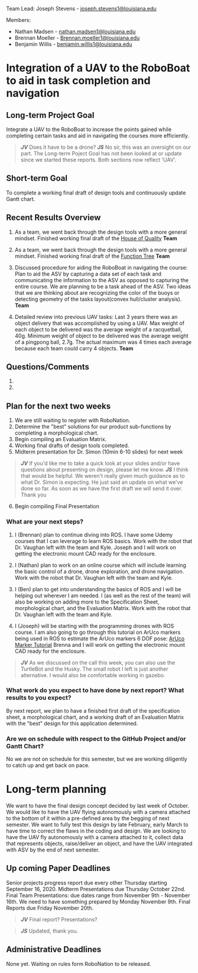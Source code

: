 Team Lead: Joseph Stevens - joseph.stevens1@louisiana.edu

Members:
* Nathan Madsen   - nathan.madsen1@louisiana.edu
* Brennan Moeller - Brennan.moeller1@louisiana.edu
* Benjamin Willis - benjamin.willis1@louisiana.edu




# Integration of a UAV to the RoboBoat to aid in task completion and navigation

## Long-term Project Goal
Integrate a UAV to the RoboBoat to increase the points gained while completing certain tasks and aid in navigating the courses more efficiently.

> ***JV*** Does it have to be a drone?
> ***JS*** No sir, this was an oversight on our part. The Long-term Poject Goal has not been looked at or update since we started these reports. Both sections now reflect 'UAV'.

## Short-term Goal
To complete a working final draft of design tools and continuously update Gantt chart.

## Recent Results Overview

1. As a team, we went back through the design tools with a more general mindset. Finished working final draft of the [House of Quality](http://crawlab.org/owncloud/index.php/apps/files/?dir=%2Fshared%2FRoboBoat%2FRoboBoat2021%2FSeniorProjects_Design_Tools) **Team**

2. As a team, we went back through the design tools with a more general mindset. Finished working final draft of the [Function Tree](http://crawlab.org/owncloud/index.php/apps/files/?dir=%2Fshared%2FRoboBoat%2FRoboBoat2021%2FSeniorProjects_Design_Tools) **Team**

3. Discussed procedure for aiding the RoboBoat in navigating the course: Plan to aid the ASV by capturing a data set of each task and communicating the information to the ASV as opposed to capturing the entire course. We are planning to be a task ahead of the ASV. Two ideas that we are thinking about are recognizing the color of the buoys or detecting geometry of the tasks layout(convex hull/cluster analysis). **Team**

4. Detailed review into previous UAV tasks: Last 3 years there was an object delivery that was accomplished by using a UAV. Max weight of each object to be delivered was the average weight of a racquetball, 40g. Minimum weight of object to be delivered was the average weight of a pingpong ball, 2.7g. The actual maximum was 4 times each average because each team could carry 4 objects. **Team**

## Questions/Comments
1.

2.

## Plan for the next two weeks
1. We are still waiting to register with RoboNation.
2. Determine the "best" solutions for our product sub-functions by completing a morphological chart.
3. Begin compiling an Evaluation Matrix.
4. Working final drafts of design tools completed.
5. Midterm presentation for Dr. Simon (10min 6-10 slides) for next week

> ***JV*** If you'd like me to take a quick look at your slides and/or have questions about presenting on design, please let me know.
> ***JS*** I think that would be helpful. We weren't really given much guidance as to what Dr. Simon is expecting. He just said an update on what we've done so far. As soon as we have the first draft we will send it over. Thank you

6. Begin compiling Final Presentation


### What are your next steps?
1. I (Brennan) plan to continue diving into ROS. I have some Udemy courses that I can leverage to learn ROS basics. Work with the robot that Dr. Vaughan left with the team and Kyle. Joseph and I will work on getting the electronic mount CAD ready for the enclosure.   

2. I (Nathan) plan to work on an online course which will include learning the basic control of a drone, drone exploration, and drone navigation. Work with the robot that Dr. Vaughan left with the team and Kyle.

3. I (Ben) plan to get into understanding the basics of ROS and I will be helping out wherever I am needed. I (as well as the rest of the team) will also be working on adding more to the Specification Sheet, morphological chart, and the Evaluation Matrix. Work with the robot that Dr. Vaughan left with the team and Kyle.

4. I (Joseph) will be starting with the programming drones with ROS course. I am also going to go through this tutorial on ArUco markers being used in ROS to estimate the ArUco markers 6 DOF pose: [ArUco Marker Tutorial](http://ros-developer.com/2017/04/23/aruco-ros/) Brenna and I will work on getting the electronic mount CAD ready for the enclosure.

> ***JV*** As we discussed on the call this week, you can also use the TurtleBot and the Husky. The small robot I left is just another alternative. I would also be comfortable working in gazebo.


### What work do you expect to have done by next report? What results to you expect?
By next report, we plan to have a finished first draft of the specification sheet, a morphological chart, and a working draft of an Evaluation Matrix with the "best" design for this application determined.

### Are we on schedule with respect to the GitHub Project and/or Gantt Chart?
No we are not on schedule for this semester, but we are working diligently to catch up and get back on pace.

# Long-term planning
We want to have the final design concept decided by last week of October. We would like to have the UAV flying autonomously with a camera attached to the bottom of it within a pre-defined area by the begging of next semester. We want to fully test this design by late February, early March to have time to correct the flaws in the coding and design. We are looking to have the UAV fly autonomously with a camera attached to it, collect data that represents objects, raise/deliver an object, and have the UAV integrated with ASV by the end of next semester.

## Up coming Paper Deadlines
Senior projects progress report due every other Thursday starting September 16, 2020.
Midterm Presentations due Thursday October 22nd.
Final Team Presentations: due dates range from November 9th - November 16th. We need to have something prepared by Monday November 9th.
Final Reports due Friday November 20th.

> ***JV*** Final report? Presentations?

> ***JS*** Updated, thank you.

## Administrative Deadlines
None yet. Waiting on rules form RoboNation to be released.
